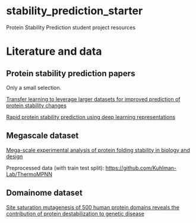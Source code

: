 # stability_prediction_starter
Protein Stability Prediction student project resources

# Literature and data

## Protein stability prediction papers
Only a small selection.

[Transfer learning to leverage larger datasets for improved prediction of protein stability changes](https://doi.org/10.1073/pnas.2314853121)

[Rapid protein stability prediction using deep learning representations](https://elifesciences.org/articles/82593)


## Megascale dataset

[Mega-scale experimental analysis of protein folding stability in biology and design](https://www.nature.com/articles/s41586-023-06328-6)

Preprocessed data (with train test split):
https://github.com/Kuhlman-Lab/ThermoMPNN

## Domainome dataset

[Site saturation mutagenesis of 500 human protein domains reveals the contribution of protein destabilization to genetic disease](https://doi.org/10.1101/2024.04.26.591310)